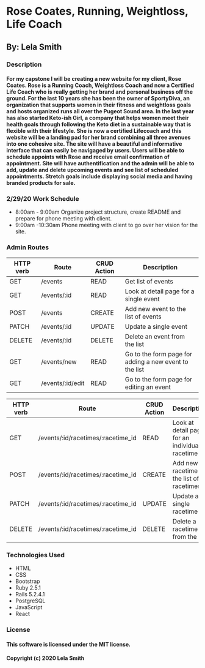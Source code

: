 # Rose Coates, Running, Weightloss, Life Coach
## By: Lela Smith

### Description
#### For my capstone I will be creating a new website for my client, Rose Coates. Rose is a Running Coach, Weightloss Coach and now a Certified Life Coach who is really getting her brand and personal business off the ground. For the last 10 years she has been the owner of SportyDiva, an organization that supports women in their fitness and weightloss goals and hosts organized runs all over the Pugeot Sound area. In the last year has also started Keto-ish Girl, a company that helps women meet their health goals through following the Keto diet in a sustainable way that is flexible with their lifestyle. She is now a certified Lifecoach and this website will be a landing pad for her brand combining all three avenues into one cohesive site. The site will have a beautiful and informative interface that can easily be navigaged by users. Users will be able to schedule appoints with Rose and receive email confirmation of appointment. Site will have authentification and the admin will be able to add, update and delete upcoming events and see list of scheduled appointments. Stretch goals include displaying social media and having branded products for sale. 

### 2/29/20 Work Schedule
* 8:00am - 9:00am Organize project structure, create README and prepare for phone meeting with client.
* 9:00am -10:30am Phone meeting with client to go over her vision for the site.


### Admin Routes
|HTTP verb|Route|CRUD Action|Description|
|---|---|---|---|
|GET|/events|READ|Get list of events|
|GET|/events/:id|READ|Look at detail page for a single event|
|POST|/events|CREATE|Add new event to the list of events|
|PATCH|/events/:id|UPDATE|Update a single event|
|DELETE|/events/:id|DELETE|Delete an event from the list|
|GET|/events/new|READ|Go to the form page for adding a new event to the list|
|GET|/events/:id/edit|READ|Go to the form page for editing an event


|HTTP verb|Route|CRUD Action|Description|
|---|---|---|---|
|GET|/events/:id/racetimes/:racetime_id|READ|Look at detail page for an individual racetime|
|POST|/events/:id/racetimes/:racetime_id|CREATE|Add new racetime to the list of racetimes|
|PATCH|/events/:id/racetimes/:racetime_id|UPDATE|Update a single racetime|
|DELETE|/events/:id/racetimes/:racetime_id|DELETE|Delete a racetime from the list|


### Technologies Used
* HTML
* CSS
* Bootstrap
* Ruby 2.5.1
* Rails 5.2.4.1
* PostgreSQL
* JavaScript
* React

### License
#### This software is licensed under the MIT license.

#### Copyright (c) 2020 Lela Smith
